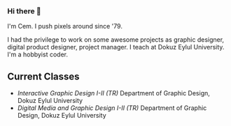 ### Hi there 👋
I'm Cem. I push pixels around since '79.

I had the privilege to work on some awesome projects as graphic designer, digital product designer, project manager. I teach at Dokuz Eylul University. I'm a hobbyist coder.

## Current Classes

- *Interactive Graphic Design I-II (TR)*
Department of Graphic Design, Dokuz Eylul University
- *Digital Media and Graphic Design I-II (TR)*
Department of Graphic Design, Dokuz Eylul University
  
<!--
**aft/aft** is a ✨ _special_ ✨ repository because its `README.md` (this file) appears on your GitHub profile.

Here are some ideas to get you started:

- 🔭 I’m currently working on ...
- 🌱 I’m currently learning ...
- 👯 I’m looking to collaborate on ...
- 🤔 I’m looking for help with ...
- 💬 Ask me about ...
- 📫 How to reach me: ...
- 😄 Pronouns: ...
- ⚡ Fun fact: ...
-->
